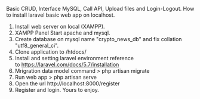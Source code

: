 Basic CRUD, Interface MySQL, Call API, Upload files and Login-Logout.
How to install laravel basic web app on localhost.
1. Install web server on local (XAMPP).
2. XAMPP Panel Start apache and mysql.
3. Create database on mysql name "crypto_news_db" and fix collation "utf8_general_ci".
4. Clone application to /htdocs/
5. Install and setting laravel environment reference to https://laravel.com/docs/5.7/installation
6. Mrigration data model command > php artisan migrate
7. Run web app > php artisan serve
8. Open the url http://localhost:8000/register
9. Register and login.
Yours to enjoy.
